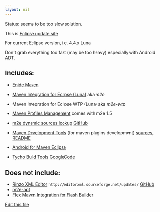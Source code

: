 ```yaml
---
layout: nil
---
```


Status: seems to be too slow solution.

This is [Eclipse update site](http://marketplace.eclipse.org/updatesite/help?url=http://www.nodeclipse.org/updates/maven/)

For current Eclipse version, i.e. 4.4.x Luna

Don't grab everything too fast (may be too heavy) especially with Android ADT.

## Includes:

- [Enide Maven](http://marketplace.eclipse.org/content/maven)
- [Maven Integration for Eclipse (Luna)](http://marketplace.eclipse.org/content/maven-integration-eclipse-luna) aka *m2e*
- [Maven Integration for Eclipse WTP (Luna)](http://marketplace.eclipse.org/content/maven-integration-eclipse-wtp-juno-0) aka *m2e-wtp*
- [Maven Profiles Management](http://marketplace.eclipse.org/content/maven-profiles-management) comes with m2e 1.5
- [m2e dynamic sources lookup](http://marketplace.eclipse.org/content/m2e-dynamic-sources-lookup)
 [GitHub](https://github.com/ifedorenko/com.ifedorenko.m2e.sourcelookup)
- [Maven Development Tools](http://marketplace.eclipse.org/content/maven-development-tools) (for maven plugins development)
 [sources, README](https://github.com/ifedorenko/com.ifedorenko.m2e.mavendev)

- [Android for Maven Eclipse](http://marketplace.eclipse.org/content/android-maven-eclipse)
- [Tycho Build Tools](http://marketplace.eclipse.org/content/tycho-build-tools)
 [GoogleCode](http://code.google.com/a/eclipselabs.org/p/tycho-build-tools/)

## Does not include:

- [Rinzo XML Editor](http://marketplace.eclipse.org/content/rinzo-xml-editor)
 `http://editorxml.sourceforge.net/updates/`
 [GitHub](https://github.com/ccancinos/rinzo-xml-editor)
- [m2e-apt](http://marketplace.eclipse.org/content/m2e-apt)
- [Flex Maven Integration for Flash Builder](http://marketplace.eclipse.org/node/648556)
 
[Edit this file](https://github.com/Nodeclipse/www.nodeclipse.org/tree/gh-pages/updates/maven/index.md)
 